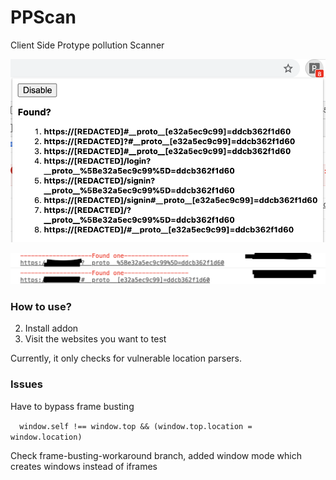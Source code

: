 # PPScan


Client Side Protype pollution Scanner


![Example](./images/example.png)

![Example0](./images/example0.png)


### How to use?
2. Install addon 
3. Visit the websites you want to test


Currently, it only checks for vulnerable location parsers. 

### Issues
Have to bypass frame busting

``  
  window.self !== window.top && (window.top.location = window.location)
``


Check frame-busting-workaround branch, added window mode which creates windows instead of iframes